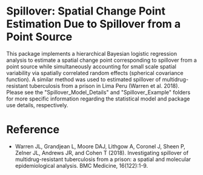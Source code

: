 # Spillover: Spatial Change Point Estimation Due to Spillover from a Point Source

This package implements a hierarchical Bayesian logistic regression analysis to estimate a spatial change point corresponding to spillover from a point source while simultaneously accounting for small scale spatial variability via spatially correlated random effects (spherical covariance function). A similar method was used to estimated spillover of multidrug-resistant tuberculosis from a prison in Lima Peru (Warren et al. 2018). Please see the "Spillover_Model_Details" and "Spillover_Example" folders for more specific information regarding the statistical model and package use details, respectively.

# Reference
* Warren JL, Grandjean L, Moore DAJ, Lithgow A, Coronel J, Sheen P, Zelner JL, Andrews JR, and Cohen T (2018). Investigating spillover of multidrug-resistant tuberculosis from a prison: a spatial and molecular epidemiological analysis. BMC Medicine, 16(122):1-9.


